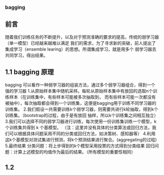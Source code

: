 ###                               bagging

## 前言

随着我们训练任务的不断提升，以及对于预测准确的要求的提高，传统的弱学习器（单一模型）已经越来越难以满足
我们的需求，为了寻求新的突破，前人提出了集成学习（ensemble learing）的思想。所谓集成学习，就是用多个
弱学习器去共同学习，得出结果。
## 1.1 bagging 原理

 bagging 可以看作一种弱学习器的组装方法，通过多个弱学习器组合，得到一个强的学习器
1.从原始样本集中随机采样。每轮从原始样本集中有放回的选取n个训练样本（在训练集中，有些样本可能被多次抽取到，
  而有些样本可能一次都没有被抽中），每次抽取都会得到一个训练集，这便是bagging用于训练不同学习器的训练集。
2.我们假设一共需要训练k个弱学习器，则需要共进行k轮抽取，得到k个训练集。（bootstrap的过程，由于是有放回
  抽样，所以k个训练集之间相互独立）
3.我们可以选择不同的弱学习器进行训练，每次使用一份训练集训练一个模型，k 个训练集共得到 k 个基模型。
（注：这里并没有具体的分类算法或回归方法，我们可以根据具体问题采用不同的分类或回归方法，如决策树、感知器等）
4.利用这k个基模型对测试集进行预测，将k个预测结果进行聚合。(aggregating的过程)
5.最终结果
  分类问题：将上步得到的k个模型采用投票的方式得到分类结果
  回归问题：计算上述模型的均值作为最后的结果。（所有模型的重要性相同）

##  1.2
